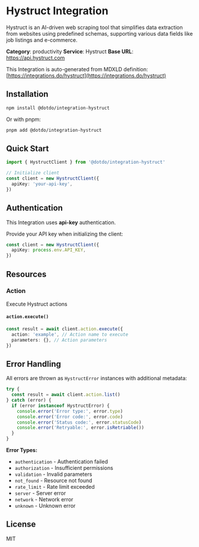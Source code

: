 # Hystruct Integration

Hystruct is an AI-driven web scraping tool that simplifies data extraction from websites using predefined schemas, supporting various data fields like job listings and e-commerce.

**Category**: productivity
**Service**: Hystruct
**Base URL**: https://api.hystruct.com

This Integration is auto-generated from MDXLD definition: [https://integrations.do/hystruct](https://integrations.do/hystruct)

## Installation

```bash
npm install @dotdo/integration-hystruct
```

Or with pnpm:

```bash
pnpm add @dotdo/integration-hystruct
```

## Quick Start

```typescript
import { HystructClient } from '@dotdo/integration-hystruct'

// Initialize client
const client = new HystructClient({
  apiKey: 'your-api-key',
})
```

## Authentication

This Integration uses **api-key** authentication.

Provide your API key when initializing the client:

```typescript
const client = new HystructClient({
  apiKey: process.env.API_KEY,
})
```

## Resources

### Action

Execute Hystruct actions

#### `action.execute()`

```typescript
const result = await client.action.execute({
  action: 'example', // Action name to execute
  parameters: {}, // Action parameters
})
```

## Error Handling

All errors are thrown as `HystructError` instances with additional metadata:

```typescript
try {
  const result = await client.action.list()
} catch (error) {
  if (error instanceof HystructError) {
    console.error('Error type:', error.type)
    console.error('Error code:', error.code)
    console.error('Status code:', error.statusCode)
    console.error('Retryable:', error.isRetriable())
  }
}
```

**Error Types:**

- `authentication` - Authentication failed
- `authorization` - Insufficient permissions
- `validation` - Invalid parameters
- `not_found` - Resource not found
- `rate_limit` - Rate limit exceeded
- `server` - Server error
- `network` - Network error
- `unknown` - Unknown error

## License

MIT
